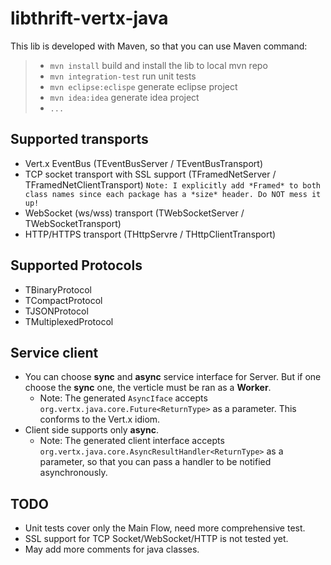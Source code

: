 libthrift-vertx-java
====================

This lib is developed with Maven, so that you can use Maven command:
> * `mvn install` build and install the lib to local mvn repo
> * `mvn integration-test` run unit tests
> * `mvn eclipse:eclispe` generate eclipse project
> * `mvn idea:idea` generate idea project
> * `...`

Supported transports
--------------------
- Vert.x EventBus (TEventBusServer / TEventBusTransport)
- TCP socket transport with SSL support (TFramedNetServer / TFramedNetClientTransport)   `Note: I explicitly add *Framed* to both class names since each package has a *size* header. Do NOT mess it up!`
- WebSocket (ws/wss) transport (TWebSocketServer / TWebSocketTransport)
- HTTP/HTTPS transport (THttpServre / THttpClientTransport)

Supported Protocols
-------------------
- TBinaryProtocol
- TCompactProtocol
- TJSONProtocol
- TMultiplexedProtocol

Service client
--------------
- You can choose **sync** and **async** service interface for Server. But if one choose the **sync** one, the verticle must be ran as a **Worker**.
  - Note: The generated `AsyncIface` accepts `org.vertx.java.core.Future<ReturnType>` as a parameter.  This conforms to the Vert.x idiom.
- Client side supports only **async**.
  - Note: The generated client interface accepts `org.vertx.java.core.AsyncResultHandler<ReturnType>` as a parameter, so that you can pass a handler to be notified asynchronously.

TODO
----
- Unit tests cover only the Main Flow, need more comprehensive test.
- SSL support for TCP Socket/WebSocket/HTTP is not tested yet.
- May add more comments for java classes.
